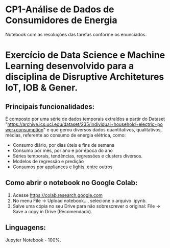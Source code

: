 # CP1-Análise de Dados de Consumidores de Energia
Notebook com as resoluções das tarefas conforme os enunciados.

# Exercício de Data Science e Machine Learning desenvolvido para a disciplina de Disruptive Architetures IoT, IOB & Gener.

## Principais funcionalidades:
É composto por uma série de dados temporais extraídos a partir do Dataset "https://archive.ics.uci.edu/dataset/235/individual+household+electric+power+consumption" e que gerou diversos dados quantitativos, qualitativos, médias, referente ao consumo de energia elétrica, como:
- Consumo diário, por dias úteis e fins de semana
- Consumo por mês, por ano e por época do ano
- Séries temporais, tendências, regressões e clusters diversos.
- Modelos de regressão e predição
- Consumos por appliances e lights, entre outros

## Como abrir o notebook no Google Colab:
1. Acesse https://colab.research.google.com
2. No menu File → Upload notebook…, selecione o arquivo .ipynb. 
3. Salve uma cópia no seu Drive para não sobrescrever o original: File → Save a copy in Drive (Recomendado).

## Linguagens:
Jupyter Notebook - 100%.
